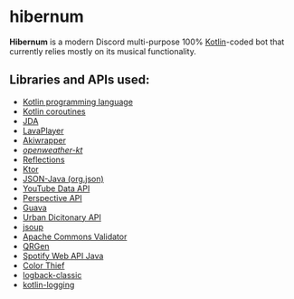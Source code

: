 # hibernum
**Hibernum** is a modern Discord multi-purpose 100% [Kotlin](https://kotlinlang.org/)-coded bot that currently relies mostly on its musical functionality.

## Libraries and APIs used:
* [Kotlin programming language](https://github.com/JetBrains/kotlin)
* [Kotlin coroutines](https://github.com/Kotlin/kotlinx.coroutines)
* [JDA](https://github.com/DV8FromTheWorld/JDA)
* [LavaPlayer](https://github.com/sedmelluq/lavaplayer)
* [Akiwrapper](https://github.com/markozajc/Akiwrapper)
* *[openweather-kt](https://github.com/ileukocyte/openweather-kt)*
* [Reflections](https://github.com/ronmamo/reflections)
* [Ktor](https://github.com/ktorio/ktor)
* [JSON-Java (org.json)](https://github.com/stleary/JSON-java)
* [YouTube Data API](https://developers.google.com/youtube/v3)
* [Perspective API](https://github.com/conversationai/perspectiveapi)
* [Guava](https://github.com/google/guava)
* [Urban Dicitonary API](https://www.urbandictionary.com/)
* [jsoup](https://github.com/jhy/jsoup)
* [Apache Commons Validator](https://commons.apache.org/proper/commons-validator/)
* [QRGen](https://github.com/kenglxn/QRGen)
* [Spotify Web API Java](https://github.com/thelinmichael/spotify-web-api-java)
* [Color Thief](https://github.com/SvenWoltmann/color-thief-java)
* [logback-classic](http://logback.qos.ch/)
* [kotlin-logging](https://github.com/MicroUtils/kotlin-logging)